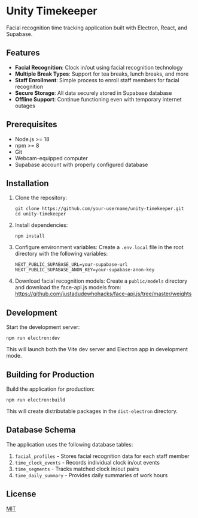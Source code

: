 # Unity Timekeeper

Facial recognition time tracking application built with Electron, React, and Supabase.

## Features

- **Facial Recognition**: Clock in/out using facial recognition technology
- **Multiple Break Types**: Support for tea breaks, lunch breaks, and more
- **Staff Enrollment**: Simple process to enroll staff members for facial recognition
- **Secure Storage**: All data securely stored in Supabase database
- **Offline Support**: Continue functioning even with temporary internet outages

## Prerequisites

- Node.js >= 18
- npm >= 8
- Git
- Webcam-equipped computer
- Supabase account with properly configured database

## Installation

1. Clone the repository:
   ```
   git clone https://github.com/your-username/unity-timekeeper.git
   cd unity-timekeeper
   ```

2. Install dependencies:
   ```
   npm install
   ```

3. Configure environment variables:
   Create a `.env.local` file in the root directory with the following variables:
   ```
   NEXT_PUBLIC_SUPABASE_URL=your-supabase-url
   NEXT_PUBLIC_SUPABASE_ANON_KEY=your-supabase-anon-key
   ```

4. Download facial recognition models:
   Create a `public/models` directory and download the face-api.js models from:
   https://github.com/justadudewhohacks/face-api.js/tree/master/weights

## Development

Start the development server:

```
npm run electron:dev
```

This will launch both the Vite dev server and Electron app in development mode.

## Building for Production

Build the application for production:

```
npm run electron:build
```

This will create distributable packages in the `dist-electron` directory.

## Database Schema

The application uses the following database tables:

1. `facial_profiles` - Stores facial recognition data for each staff member
2. `time_clock_events` - Records individual clock in/out events
3. `time_segments` - Tracks matched clock in/out pairs
4. `time_daily_summary` - Provides daily summaries of work hours

## License

[MIT](LICENSE)

